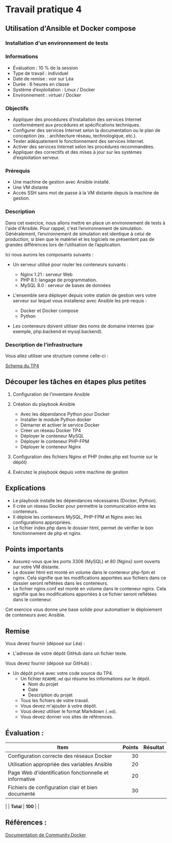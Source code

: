 # Travail pratique 4
## Utilisation d'Ansible et Docker compose
### Installation d'un environnement de tests 


### Informations

- Évaluation : 10 % de la session
- Type de travail : individuel
- Date de remise : voir sur Léa
- Durée : 6 heures en classe
- Système d’exploitation : Linux / Docker
- Environnement : virtuel / Docker

### Objectifs

- Appliquer des procédures d’installation des services Internet conformément aux procédures et spécifications techniques.
- Configurer des services Internet selon la documentation ou le plan de conception (ex. : architecture réseau, technologique, etc.).
- Tester adéquatement le fonctionnement des services Internet.
- Activer des services Internet selon les procédures recommandées.
- Appliquer des correctifs et des mises à jour sur les systèmes d’exploitation serveur.

### Prérequis 
- Une machine de gestion avec Ansible installé.
- Une VM distante
- Accès SSH sans mot de passe à la VM distante depuis la machine de gestion.

### Description
 Dans cet exercice, nous allons mettre en place un environnement de tests à l'aide d'Ansible. Pour rappel, c'est l’environnement de simulation. Généralement, l’environnement
de simulation est identique à celui de production, si bien que le matériel
et les logiciels ne présentent pas de grandes différences lors de l’utilisation de l’application.

Ici nous aurons les composants suivants :  
- Un serveur utilisé pour rouler les conteneurs suivants : 
    - Nginx 1.21 : serveur Web  
    - PHP 8.1: langage de programmation.
    - MySQL 8.0 : serveur de bases de données  
- L'ensemble sera déployer depuis votre station de gestion vers votre serveur sur lequel vous installerez avec Ansible les pré-requis :
    - Docker et Docker compose
    - Python

- Les conteneurs doivent utiliser des noms de domaine internes (par exemple, php.backend et mysql.backend).




### Description de l'infrastructure

Vous allez utiliser une structure comme celle-ci :

[Schema du TP4](Tp4-2.png)


## Découper les tâches en étapes plus petites 

1. Configuration de l'inventaire Ansible

2. Création du playbook Ansible
    - Avec les dépendance Python pour Docker
    - Installer le module Python docker
    - Démarrer et activer le service Docker
    - Créer un réseau Docker TP4
    - Déployer le conteneur MySQL
    - Déployer le conteneur PHP-FPM
    - Déployer le conteneur Nginx
3. Configuration des fichiers Nginx et PHP (index.php est fournie sur le dépôt)
4. Exécutez le playbook depuis votre machine de gestion

## Explications

- Le playbook installe les dépendances nécessaires (Docker, Python).
- Il crée un réseau Docker pour permettre la communication entre les conteneurs.
- Il déploie les conteneurs MySQL, PHP-FPM et Nginx avec les configurations appropriées.
- Le fichier index.php dans le dossier html, permet de vérifier le bon fonctionnement de php et nginx.

## Points importants

- Assurez-vous que les ports 3306 (MySQL) et 80 (Nginx) sont ouverts sur votre VM distante.
 - Le dossier html est monté en volume dans le conteneur php-fpm et nginx. Cela signifie que les modifications apportées aux fichiers dans ce dossier seront reflétées dans les conteneurs.
 -  Le fichier nginx.conf est monté en volume dans le conteneur nginx. Cela signifie que les modifications apportées à ce fichier seront reflétées dans le conteneur.

Cet exercice vous donne une base solide pour automatiser le déploiement de conteneurs avec Ansible. 

## Remise

Vous devez fournir (déposé sur Léa) :

- L'adresse de votre dépôt GitHub dans un fichier texte.

Vous devez fournir (déposé sur GitHub) :

- Un dépôt privé avec votre code source du TP4.
    - Un fichier `README.md` qui résume les informations sur le dépôt.
        - Nom du projet
        - Date
        - Description du projet
    - Tous les fichiers de votre travail.
    - Vous devez m'ajouter à votre dépôt.
    - Vous devez utiliser le format Markdown (`.md`).
    - Vous devez donner vos sites de références.



## Évaluation :


| Item                  | Points | Résultat |
| --------------------- | -----: | :-------: |
| Configuration correcte des réseaux Docker|    30 |           |
| Utilisation appropriée des variables Ansible |    20 |  
| Page Web d'identification fonctionnelle et informative|20 |
|Fichiers de configuration clair et bien documenté |    30 |          |
|
| **Total**             | **100** |           |

## Références :

[Documentation de Community.Docker](https://docs.ansible.com/ansible/latest/collections/community/docker/index.html#description)

